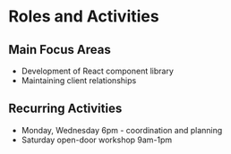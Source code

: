 # Roles and Activities

## Main Focus Areas
 * Development of React component library
 * Maintaining client relationships

## Recurring Activities
 * Monday, Wednesday 6pm - coordination and planning
 * Saturday open-door workshop 9am-1pm
